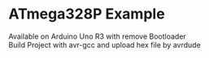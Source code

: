 # ATmega328P Example
Available on Arduino Uno R3 with remove Bootloader<br>
Build Project with avr-gcc and upload hex file by avrdude 
